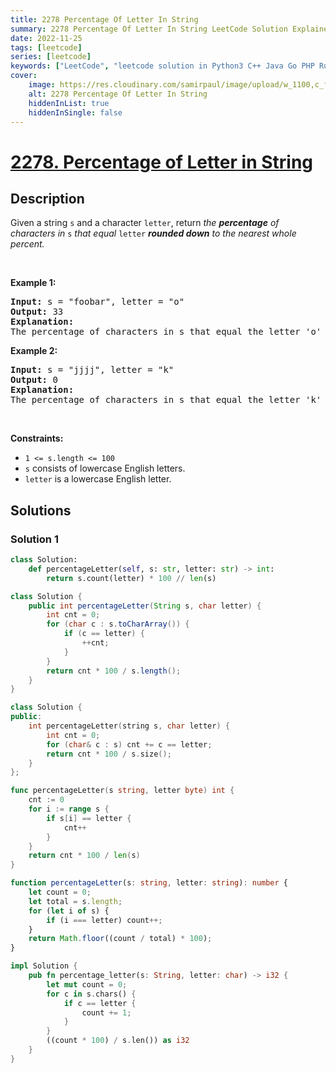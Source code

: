 ```yaml
---
title: 2278 Percentage Of Letter In String
summary: 2278 Percentage Of Letter In String LeetCode Solution Explained
date: 2022-11-25
tags: [leetcode]
series: [leetcode]
keywords: ["LeetCode", "leetcode solution in Python3 C++ Java Go PHP Ruby Swift TypeScript Rust C# JavaScript C", "2278 Percentage Of Letter In String LeetCode Solution Explained in all languages"]
cover:
    image: https://res.cloudinary.com/samirpaul/image/upload/w_1100,c_fit,co_rgb:FFFFFF,l_text:Arial_75_bold:2278 Percentage Of Letter In String - Solution Explained/problem-solving.webp
    alt: 2278 Percentage Of Letter In String
    hiddenInList: true
    hiddenInSingle: false
---
```



# [2278. Percentage of Letter in String](https://leetcode.com/problems/percentage-of-letter-in-string)


## Description

<p>Given a string <code>s</code> and a character <code>letter</code>, return<em> the <strong>percentage</strong> of characters in </em><code>s</code><em> that equal </em><code>letter</code><em> <strong>rounded down</strong> to the nearest whole percent.</em></p>

<p>&nbsp;</p>
<p><strong class="example">Example 1:</strong></p>

<pre>
<strong>Input:</strong> s = &quot;foobar&quot;, letter = &quot;o&quot;
<strong>Output:</strong> 33
<strong>Explanation:</strong>
The percentage of characters in s that equal the letter &#39;o&#39; is 2 / 6 * 100% = 33% when rounded down, so we return 33.
</pre>

<p><strong class="example">Example 2:</strong></p>

<pre>
<strong>Input:</strong> s = &quot;jjjj&quot;, letter = &quot;k&quot;
<strong>Output:</strong> 0
<strong>Explanation:</strong>
The percentage of characters in s that equal the letter &#39;k&#39; is 0%, so we return 0.</pre>

<p>&nbsp;</p>
<p><strong>Constraints:</strong></p>

<ul>
	<li><code>1 &lt;= s.length &lt;= 100</code></li>
	<li><code>s</code> consists of lowercase English letters.</li>
	<li><code>letter</code> is a lowercase English letter.</li>
</ul>

## Solutions

### Solution 1

<!-- tabs:start -->

```python
class Solution:
    def percentageLetter(self, s: str, letter: str) -> int:
        return s.count(letter) * 100 // len(s)
```

```java
class Solution {
    public int percentageLetter(String s, char letter) {
        int cnt = 0;
        for (char c : s.toCharArray()) {
            if (c == letter) {
                ++cnt;
            }
        }
        return cnt * 100 / s.length();
    }
}
```

```cpp
class Solution {
public:
    int percentageLetter(string s, char letter) {
        int cnt = 0;
        for (char& c : s) cnt += c == letter;
        return cnt * 100 / s.size();
    }
};
```

```go
func percentageLetter(s string, letter byte) int {
	cnt := 0
	for i := range s {
		if s[i] == letter {
			cnt++
		}
	}
	return cnt * 100 / len(s)
}
```

```ts
function percentageLetter(s: string, letter: string): number {
    let count = 0;
    let total = s.length;
    for (let i of s) {
        if (i === letter) count++;
    }
    return Math.floor((count / total) * 100);
}
```

```rust
impl Solution {
    pub fn percentage_letter(s: String, letter: char) -> i32 {
        let mut count = 0;
        for c in s.chars() {
            if c == letter {
                count += 1;
            }
        }
        ((count * 100) / s.len()) as i32
    }
}
```

<!-- tabs:end -->

<!-- end -->
